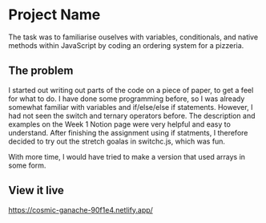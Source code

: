 # Project Name

The task was to familiarise ouselves with variables, conditionals, and native methods within JavaScript by coding an ordering system for a pizzeria.

## The problem

I started out writing out parts of the code on a piece of paper, to get a feel for what to do. I have done some programming before, so I was already somewhat familiar with variables and if/else/else if statements. However, I had not seen the switch and ternary operators before. The description and examples on the Week 1 Notion page were very helpful and easy to understand. After finishing the assignment using if statments, I therefore decided to try out the stretch goalas in switchc.js, which was fun. 

With more time, I would have tried to make a version that used arrays in some form. 

## View it live

https://cosmic-ganache-90f1e4.netlify.app/